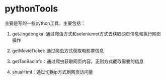 # pythonTools

主要是写的一些python工具，主要包括：

1. getJingdongka: 通过爬虫方式和seleniumet方式去获取网页信息和执行网页操作

2. getMovieTicket: 通过爬虫方式获取电影票信息

3. getTaoBaoInfo：通过爬虫获取网页内容，正则方式截取需要的信息

4. shuaHtml：通过切换ip方式刷网页访问量
